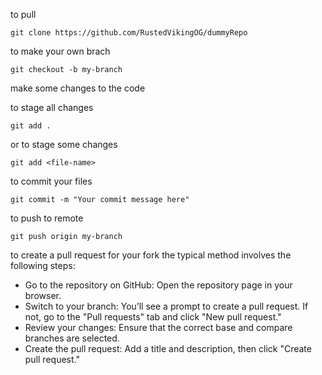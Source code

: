 to pull
```
git clone https://github.com/RustedVikingOG/dummyRepo
```

to make your own brach
```
git checkout -b my-branch
```

make some changes to the code


to stage all changes
```
git add .
```
or to stage some changes
```
git add <file-name>
```


to commit your files
```
git commit -m "Your commit message here"
```


to push to remote
```
git push origin my-branch
```


to create a pull request for your fork
the typical method involves the following steps:
- Go to the repository on GitHub: Open the repository page in your browser.
- Switch to your branch: You’ll see a prompt to create a pull request. If not, go to the "Pull requests" tab and click "New pull request."
- Review your changes: Ensure that the correct base and compare branches are selected.
- Create the pull request: Add a title and description, then click "Create pull request."
